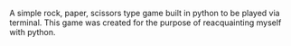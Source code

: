 A simple rock, paper, scissors type game built in python to be played via terminal. This game was created for the purpose of reacquainting myself with python.
